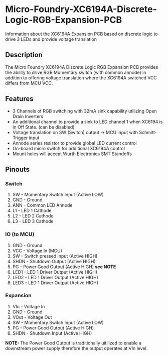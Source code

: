 # Micro-Foundry-XC6194A-Discrete-Logic-RGB-Expansion-PCB
Information about the XC6194A Expansion PCB based on discrete logic to drive 3 LEDs and provide voltage translation

## Description
The Micro Foundry XC6194A Discrete Logic RGB Expansion PCB provides the ability to drive RGB Momentary switch (with common annode) in addition to offering voltage translation where the XC6194A switched VCC differs from MCU VCC. 

## Features
- 3 Channels of RGB switching with 32mA sink capability utilizing Open Drain Inverters
- An additional channel to provide a sink to LED channel 1 when XC6194 is in Off State. (can be disabled)
- Voltage translation on SW (Switch) output -> MCU input with Schmitt-Trigger input
- Annode series resistor to provide global LED current control
- On-board micro switch for additional XC6194A control
- Mount holes will accept Wurth Electronics SMT Standoffs

## Pinouts
### Switch
1. SW   - Momentary Switch Input (Active LOW)
2. GND  - Ground
3. ANN  - Common LED Annode
4. L1   - LED 1 Cathode
5. L2   - LED 2 Cathode
6. L3   - LED 3 Cathode
### IO (to MCU)
1. GND  - Ground
2. VCC  - Voltage In (MCU)
3. SW   - Switch pressed input (Active HIGH)
4. SHDN - Shutdown Output (Active HIGH)
5. PG   - Power Good Output (Active HIGH) **see NOTE**
6. LED1 - LED 1 Driver Output (Active HIGH)
7. LED2 - LED 1 Driver Output (Active HIGH)
8. LED3 - LED 1 Driver Output (Active HIGH)
### Expansion
1. VIn  - Voltage In 
2. GND  - Ground
3. VOut - Voltage Out
4. SW   - Momentary Switch Input (Active LOW)
5. PG   - Power Good Output (Active HIGH)
6. SHDN - Shutdown Input (Active HIGH)

**NOTE:** The Power Good Output is traditionally uitilized to enable a downstream power supply therefore the output operates at VIn level. 
